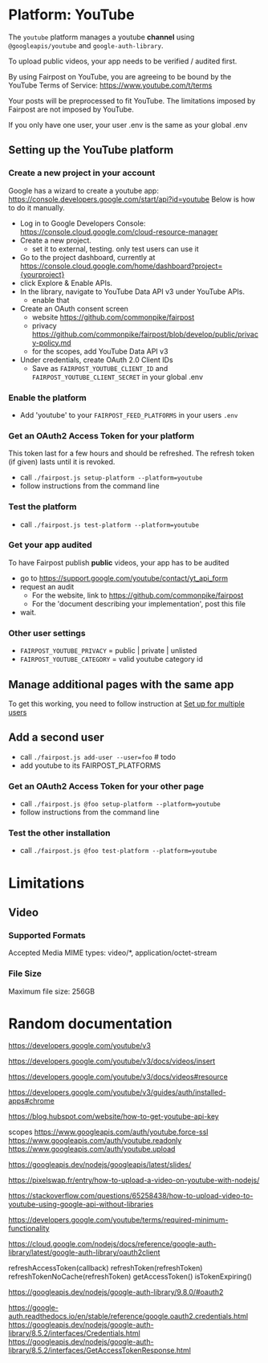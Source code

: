 # Platform: YouTube

The `youtube` platform manages a youtube **channel** 
using `@googleapis/youtube` and `google-auth-library`.

To upload public videos, your app needs to be verified / audited first.

By using Fairpost on YouTube, you are agreeing to be bound by 
the YouTube Terms of Service: https://www.youtube.com/t/terms

Your posts will be preprocessed to fit YouTube. The limitations 
imposed by Fairpost are not imposed by YouTube. 

If you only have one user, your user .env is 
the same as your global .env

## Setting up the YouTube platform


### Create a new project in your account

Google has a wizard to create a youtube app: https://console.developers.google.com/start/api?id=youtube
Below is how to do it manually.

 - Log in to Google Developers Console: https://console.cloud.google.com/cloud-resource-manager
 - Create a new project.
   - set it to external, testing. only test users can use it
 - Go to the project dashboard, currently at https://console.cloud.google.com/home/dashboard?project={yourproject}
 - click Explore & Enable APIs.
 - In the library, navigate to YouTube Data API v3 under YouTube APIs.
   - enable that
 - Create an OAuth consent screen
   - website https://github.com/commonpike/fairpost
   - privacy https://github.com/commonpike/fairpost/blob/develop/public/privacy-policy.md
   - for the scopes, add YouTube Data API v3
 - Under credentials, create OAuth 2.0 Client IDs
   - Save as `FAIRPOST_YOUTUBE_CLIENT_ID` and `FAIRPOST_YOUTUBE_CLIENT_SECRET` in your global .env

### Enable the platform
 - Add 'youtube' to your `FAIRPOST_FEED_PLATFORMS` in your users `.env`

### Get an OAuth2 Access Token for your platform

This token last for a few hours and should be refreshed.
The refresh token (if given) lasts until it is revoked.

 - call `./fairpost.js setup-platform --platform=youtube`
 - follow instructions from the command line

### Test the platform
 - call `./fairpost.js test-platform --platform=youtube`

### Get your app audited

To have Fairpost publish **public** videos, your app has to be audited

 - go to https://support.google.com/youtube/contact/yt_api_form
 - request an audit 
   - For the website, link to https://github.com/commonpike/fairpost
   - For the 'document describing your implementation', post this file
 - wait.


### Other user settings 

- `FAIRPOST_YOUTUBE_PRIVACY` = public | private | unlisted
- `FAIRPOST_YOUTUBE_CATEGORY` = valid youtube category id

## Manage additional pages with the same app

To get this working, you need to follow instruction at [Set up for multiple users](./docs/MultipleUsers.md)

## Add a second user 
- call `./fairpost.js add-user --user=foo` # todo
- add youtube to its FAIRPOST_PLATFORMS

### Get an OAuth2 Access Token for your other page

 - call `./fairpost.js @foo setup-platform --platform=youtube`
 - follow instructions from the command line

### Test the other installation
 - call `./fairpost.js @foo test-platform --platform=youtube`

# Limitations 

## Video 

### Supported Formats
Accepted Media MIME types: 
video/*, application/octet-stream

### File Size
Maximum file size: 256GB


# Random documentation

https://developers.google.com/youtube/v3

https://developers.google.com/youtube/v3/docs/videos/insert

https://developers.google.com/youtube/v3/docs/videos#resource

https://developers.google.com/youtube/v3/guides/auth/installed-apps#chrome

https://blog.hubspot.com/website/how-to-get-youtube-api-key

scopes
https://www.googleapis.com/auth/youtube.force-ssl	
https://www.googleapis.com/auth/youtube.readonly	
https://www.googleapis.com/auth/youtube.upload	

https://googleapis.dev/nodejs/googleapis/latest/slides/

https://pixelswap.fr/entry/how-to-upload-a-video-on-youtube-with-nodejs/

https://stackoverflow.com/questions/65258438/how-to-upload-video-to-youtube-using-google-api-without-libraries

https://developers.google.com/youtube/terms/required-minimum-functionality


https://cloud.google.com/nodejs/docs/reference/google-auth-library/latest/google-auth-library/oauth2client

refreshAccessToken(callback)
refreshToken(refreshToken)
refreshTokenNoCache(refreshToken)
getAccessToken()
isTokenExpiring()


https://googleapis.dev/nodejs/google-auth-library/9.8.0/#oauth2

https://google-auth.readthedocs.io/en/stable/reference/google.oauth2.credentials.html
https://googleapis.dev/nodejs/google-auth-library/8.5.2/interfaces/Credentials.html
https://googleapis.dev/nodejs/google-auth-library/8.5.2/interfaces/GetAccessTokenResponse.html